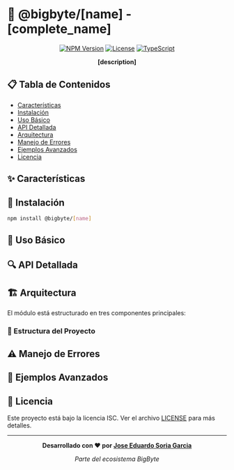 # 🔄️ @bigbyte/[name] - [complete_name]

<div align="center">

[![NPM Version](https://img.shields.io/badge/version-0.1.0-blue.svg)](https://www.npmjs.com/package/@bigbyte/[name])
[![License](https://img.shields.io/badge/license-ISC-green.svg)](LICENSE)
[![TypeScript](https://img.shields.io/badge/TypeScript-5.9-blue.svg)](https://www.typescriptlang.org/)

**[description]**

</div>

## 📋 Tabla de Contenidos

- [Características](#-características)
- [Instalación](#-instalación) 
- [Uso Básico](#-uso-básico)
- [API Detallada](#-api-detallada)
- [Arquitectura](#-arquitectura)
- [Manejo de Errores](#-manejo-de-errores)
- [Ejemplos Avanzados](#-ejemplos-avanzados)
- [Licencia](#-licencia)

## ✨ Características
<!-- * Lista de caracteristicas exportadas por la libreria -->

## 🚀 Instalación

```bash
npm install @bigbyte/[name]
```

## 🔧 Uso Básico
<!-- * Descripcion de los usos basicos y concretos de los elementos exportados por la libreria -->

## 🔍 API Detallada
<!-- Detalle de los elementos y los metodos principales exportados por la libreria -->

## 🏗️ Arquitectura

El módulo está estructurado en tres componentes principales:

### 📁 Estructura del Proyecto

<!-- Estructura del proyecto, ejemplo:
```
src/
├── container/
│   └── CtxStore.ts          # Contenedor principal de valores
├── model/
│   └── StoreValue.ts        # Modelo de valor almacenado
├── service/
│   └── ValueStore.ts        # Servicio para operaciones programáticas
└── constant/
    └── index.ts             # Constantes del módulo
``` -->

## ⚠️ Manejo de Errores
<!-- Lista de excepciones exportados o gestionadas por la libreria -->

## 🔧 Ejemplos Avanzados
<!-- Algunos ejemplos mas avanzados de uso de la libreira -->

## 📄 Licencia

Este proyecto está bajo la licencia ISC. Ver el archivo [LICENSE](LICENSE) para más detalles.

---

<div align="center">

**Desarrollado con ❤️ por [Jose Eduardo Soria Garcia](mailto:pepesoriagarcia99@gmail.com)**

*Parte del ecosistema BigByte*

</div>
